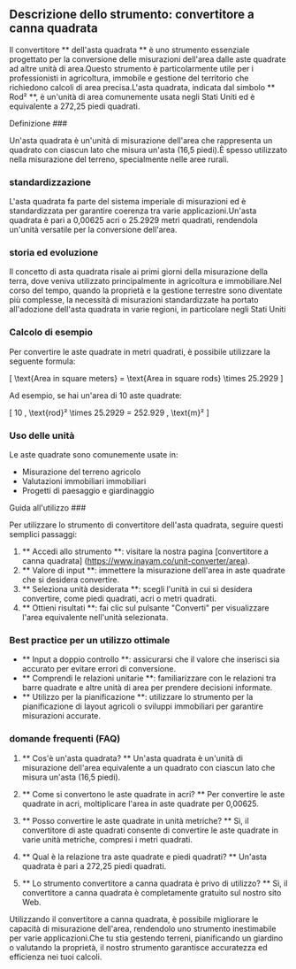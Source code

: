 ## Descrizione dello strumento: convertitore a canna quadrata

Il convertitore ** dell'asta quadrata ** è uno strumento essenziale progettato per la conversione delle misurazioni dell'area dalle aste quadrate ad altre unità di area.Questo strumento è particolarmente utile per i professionisti in agricoltura, immobile e gestione del territorio che richiedono calcoli di area precisa.L'asta quadrata, indicata dal simbolo ** Rod² **, è un'unità di area comunemente usata negli Stati Uniti ed è equivalente a 272,25 piedi quadrati.

Definizione ###

Un'asta quadrata è un'unità di misurazione dell'area che rappresenta un quadrato con ciascun lato che misura un'asta (16,5 piedi).È spesso utilizzato nella misurazione del terreno, specialmente nelle aree rurali.

### standardizzazione

L'asta quadrata fa parte del sistema imperiale di misurazioni ed è standardizzata per garantire coerenza tra varie applicazioni.Un'asta quadrata è pari a 0,00625 acri o 25.2929 metri quadrati, rendendola un'unità versatile per la conversione dell'area.

### storia ed evoluzione

Il concetto di asta quadrata risale ai primi giorni della misurazione della terra, dove veniva utilizzato principalmente in agricoltura e immobiliare.Nel corso del tempo, quando la proprietà e la gestione terrestre sono diventate più complesse, la necessità di misurazioni standardizzate ha portato all'adozione dell'asta quadrata in varie regioni, in particolare negli Stati Uniti

### Calcolo di esempio

Per convertire le aste quadrate in metri quadrati, è possibile utilizzare la seguente formula:

\[ \text{Area in square meters} = \text{Area in square rods} \times 25.2929 \]

Ad esempio, se hai un'area di 10 aste quadrate:

\[ 10 \, \text{rod}² \times 25.2929 = 252.929 \, \text{m}² \]

### Uso delle unità

Le aste quadrate sono comunemente usate in:

- Misurazione del terreno agricolo
- Valutazioni immobiliari immobiliari
- Progetti di paesaggio e giardinaggio

Guida all'utilizzo ###

Per utilizzare lo strumento di convertitore dell'asta quadrata, seguire questi semplici passaggi:

1. ** Accedi allo strumento **: visitare la nostra pagina [convertitore a canna quadrata] (https://www.inayam.co/unit-converter/area).
2. ** Valore di input **: immettere la misurazione dell'area in aste quadrate che si desidera convertire.
3. ** Seleziona unità desiderata **: scegli l'unità in cui si desidera convertire, come piedi quadrati, acri o metri quadrati.
4. ** Ottieni risultati **: fai clic sul pulsante "Converti" per visualizzare l'area equivalente nell'unità selezionata.

### Best practice per un utilizzo ottimale

- ** Input a doppio controllo **: assicurarsi che il valore che inserisci sia accurato per evitare errori di conversione.
- ** Comprendi le relazioni unitarie **: familiarizzare con le relazioni tra barre quadrate e altre unità di area per prendere decisioni informate.
- ** Utilizzo per la pianificazione **: utilizzare lo strumento per la pianificazione di layout agricoli o sviluppi immobiliari per garantire misurazioni accurate.

### domande frequenti (FAQ)

1. ** Cos'è un'asta quadrata? **
Un'asta quadrata è un'unità di misurazione dell'area equivalente a un quadrato con ciascun lato che misura un'asta (16,5 piedi).

2. ** Come si convertono le aste quadrate in acri? **
Per convertire le aste quadrate in acri, moltiplicare l'area in aste quadrate per 0,00625.

3. ** Posso convertire le aste quadrate in unità metriche? **
Sì, il convertitore di aste quadrati consente di convertire le aste quadrate in varie unità metriche, compresi i metri quadrati.

4. ** Qual è la relazione tra aste quadrate e piedi quadrati? **
Un'asta quadrata è pari a 272,25 piedi quadrati.

5. ** Lo strumento convertitore a canna quadrata è privo di utilizzo? **
Sì, il convertitore a canna quadrata è completamente gratuito sul nostro sito Web.

Utilizzando il convertitore a canna quadrata, è possibile migliorare le capacità di misurazione dell'area, rendendolo uno strumento inestimabile per varie applicazioni.Che tu stia gestendo terreni, pianificando un giardino o valutando la proprietà, il nostro strumento garantisce accuratezza ed efficienza nei tuoi calcoli.
